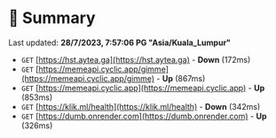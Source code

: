# 📖 Summary
Last updated: **28/7/2023, 7:57:06 PG "Asia/Kuala_Lumpur"**

- `GET` [https://hst.aytea.ga](https://hst.aytea.ga) - **Down** (172ms)
- `GET` [https://memeapi.cyclic.app/gimme](https://memeapi.cyclic.app/gimme) - **Up** (867ms)
- `GET` [https://memeapi.cyclic.app](https://memeapi.cyclic.app) - **Up** (853ms)
- `GET` [https://klik.ml/health](https://klik.ml/health) - **Down** (342ms)
- `GET` [https://dumb.onrender.com](https://dumb.onrender.com) - **Up** (326ms)
